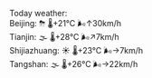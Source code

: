 Today weather:  
Beijing: ⛈ 🌡️+21°C 🌬️↑30km/h  
Tianjin: 🌫  🌡️+28°C 🌬️↗7km/h  
Shijiazhuang: ☀️ 🌡️+23°C 🌬️→7km/h  
Tangshan: 🌫  🌡️+26°C 🌬️→22km/h  
